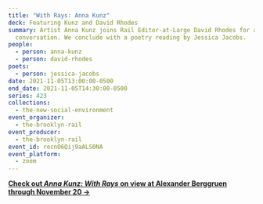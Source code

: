 ```yaml
---
title: "With Rays: Anna Kunz"
deck: Featuring Kunz and David Rhodes
summary: Artist Anna Kunz joins Rail Editor-at-Large David Rhodes for a
  conversation. We conclude with a poetry reading by Jessica Jacobs.
people:
  - person: anna-kunz
  - person: david-rhodes
poets:
  - person: jessica-jacobs
date: 2021-11-05T13:00:00-0500
end_date: 2021-11-05T14:30:00-0500
series: 423
collections:
  - the-new-social-environment
event_organizer:
  - the-brooklyn-rail
event_producer:
  - the-brooklyn-rail
event_id: recnO6Qij9aALS0NA
event_platform:
  - zoom
---
```

**[Check out *Anna Kunz: With Rays* on view at Alexander Berggruen through November 20 →](https://alexanderberggruen.com/exhibitions/anna-kunz-with-rays/)**
